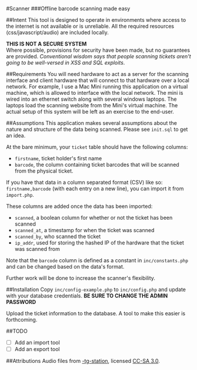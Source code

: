 #Scanner
###Offline barcode scanning made easy

##Intent
This tool is designed to operate in environments where access to the internet is not available or is unreliable. All the required resources (css/javascript/audio) are included locally.

**THIS IS NOT A SECURE SYSTEM**  
Where possible, provisions for security have been made, but no guarantees are provided. _Conventional wisdom says that people scanning tickets aren't going to be well-versed in XSS and SQL exploits_.

##Requirements
You will need hardware to act as a server for the scanning interface and client hardware that will connect to that hardware over a local network. For example, I use a Mac Mini running this application on a virtual machine, which is allowed to interface with the local network. The mini is wired into an ethernet switch along with several windows laptops. The laptops load the scanning website from the Mini's virtual machine. The actual setup of this system will be left as an exercise to the end-user.

##Assumptions
This application makes several assumptions about the nature and structure of the data being scanned. Please see `init.sql` to get an idea.

At the bare minimum, your `ticket` table should have the following columns:  

* `firstname`, ticket holder's first name
* `barcode`, the column containing ticket barcodes that will be scanned from the physical ticket.

If you have that data in a column separated format (CSV) like so: `firstname,barcode` (with each entry on a new line), you can import it from `import.php`.

These columns are added once the data has been imported:

* `scanned`, a boolean column for whether or not the ticket has been scanned
* `scanned_at`, a timestamp for when the ticket was scanned
* `scanned_by`, who scanned the ticket
* `ip_addr`, used for storing the hashed IP of the hardware that the ticket was scanned from

Note that the `barcode` column is defined as a constant in `inc/constants.php` and can be changed based on the data's format.

Further work will be done to increase the scanner's flexibility.

##Installation
Copy `inc/config-example.php` to `inc/config.php` and update with your database credentials. **BE SURE TO CHANGE THE ADMIN PASSWORD**

Upload the ticket information to the database. A tool to make this easier is forthcoming.

##TODO

  - [ ] Add an import tool
  - [ ] Add an export tool

##Attributions
Audio files from [-tg-station](https://github.com/tgstation/-tg-station/), licensed [CC-SA 3.0](http://creativecommons.org/licenses/by-sa/3.0/).
